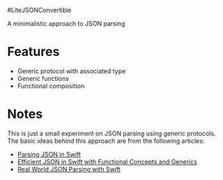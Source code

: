 #LiteJSONConvertible

A minimalistic approach to JSON parsing

# Features
- Gereric protocol with associated type
- Generic functions
- Functional composition

# Notes
This is just a small experiment on JSON parsing using generic protocols. The basic ideas behind this approach are from the following articles:
- [Parsing JSON in Swift](http://chris.eidhof.nl/posts/json-parsing-in-swift.html)
- [Efficient JSON in Swift with Functional Concepts and Generics](https://robots.thoughtbot.com/efficient-json-in-swift-with-functional-concepts-and-generics)
- [Real World JSON Parsing with Swift](https://robots.thoughtbot.com/real-world-json-parsing-with-swift)
